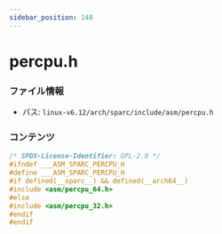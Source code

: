 ```yaml
---
sidebar_position: 148
---
```

# percpu.h

### ファイル情報

- パス: `linux-v6.12/arch/sparc/include/asm/percpu.h`

### コンテンツ

```h
/* SPDX-License-Identifier: GPL-2.0 */
#ifndef ___ASM_SPARC_PERCPU_H
#define ___ASM_SPARC_PERCPU_H
#if defined(__sparc__) && defined(__arch64__)
#include <asm/percpu_64.h>
#else
#include <asm/percpu_32.h>
#endif
#endif

```
